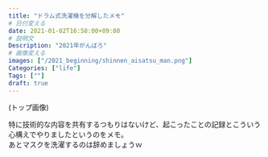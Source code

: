 ```yaml
---
title: "ドラム式洗濯機を分解したメモ"
# 日付変える
date: 2021-01-02T16:58:00+09:00
# 説明文
Description: "2021年がんばろ"
# 画像変える
images: ["/2021_beginning/shinnen_aisatsu_man.png"]
Categories: ["life"]
Tags: [""]
draft: true
---
```


(トップ画像)

特に技術的な内容を共有するつもりはないけど、起こったことの記録とこういう心構えでやりましたというのをメモ。  
あとマスクを洗濯するのは辞めましょうｗ  

